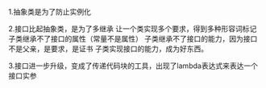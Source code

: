 1.抽象类是为了防止实例化

2.接口比起抽象类，是为了多继承
让一个类实现多个要求，得到多种形容词标记
子类继承不了接口的属性（常量不是属性）
子类继承不了接口的能力，因为接口不是父亲，是要求，是证书
子类实现接口的能力，成为好东西。

3.接口进一步升级，变成了传递代码块的工具，出现了lambda表达式来表达一个接口实参

